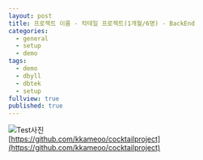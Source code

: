 ```yaml
---
layout: post
title: 프로젝트 이름 - 칵테일 프로젝트(1개월/6명) - BackEnd
categories:
  - general
  - setup
  - demo
tags:
  - demo
  - dbyll
  - dbtek
  - setup
fullview: true
published: true
---
```



![Test사진](https://github.com/kkameoo/cocktailproject/assets/116774845/f3241ce2-7ba3-4242-876f-56e2459432cb)        
[https://github.com/kkameoo/cocktailproject](https://github.com/kkameoo/cocktailproject)
